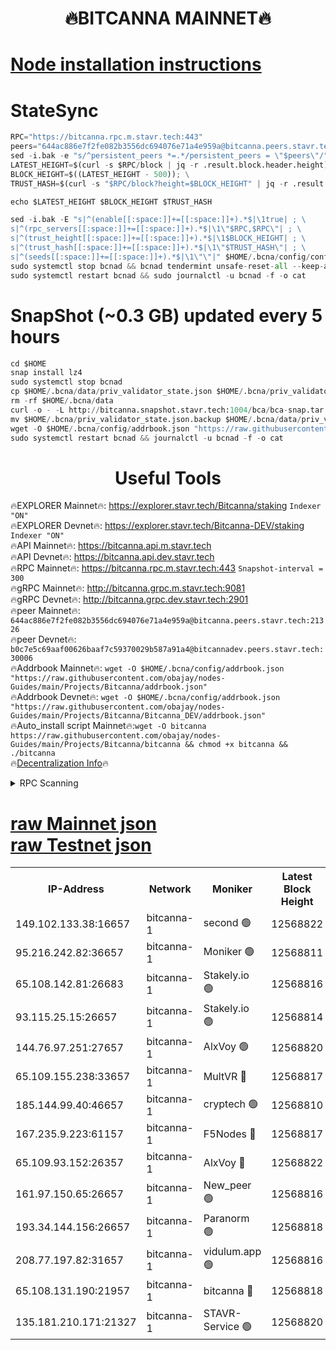 <h1 align="center"> 🔥BITCANNA MAINNET🔥</h1>


[Node installation instructions](https://github.com/obajay/nodes-Guides/tree/main/Projects/Bitcanna)
=

# StateSync
```python
RPC="https://bitcanna.rpc.m.stavr.tech:443"
peers="644ac886e7f2fe082b3556dc694076e71a4e959a@bitcanna.peers.stavr.tech:21326"
sed -i.bak -e "s/^persistent_peers *=.*/persistent_peers = \"$peers\"/" $HOME/.bcna/config/config.toml
LATEST_HEIGHT=$(curl -s $RPC/block | jq -r .result.block.header.height); \
BLOCK_HEIGHT=$((LATEST_HEIGHT - 500)); \
TRUST_HASH=$(curl -s "$RPC/block?height=$BLOCK_HEIGHT" | jq -r .result.block_id.hash)

echo $LATEST_HEIGHT $BLOCK_HEIGHT $TRUST_HASH

sed -i.bak -E "s|^(enable[[:space:]]+=[[:space:]]+).*$|\1true| ; \
s|^(rpc_servers[[:space:]]+=[[:space:]]+).*$|\1\"$RPC,$RPC\"| ; \
s|^(trust_height[[:space:]]+=[[:space:]]+).*$|\1$BLOCK_HEIGHT| ; \
s|^(trust_hash[[:space:]]+=[[:space:]]+).*$|\1\"$TRUST_HASH\"| ; \
s|^(seeds[[:space:]]+=[[:space:]]+).*$|\1\"\"|" $HOME/.bcna/config/config.toml
sudo systemctl stop bcnad && bcnad tendermint unsafe-reset-all --keep-addr-book
sudo systemctl restart bcnad && sudo journalctl -u bcnad -f -o cat
```
# SnapShot (~0.3 GB) updated every 5 hours
```python
cd $HOME
snap install lz4
sudo systemctl stop bcnad
cp $HOME/.bcna/data/priv_validator_state.json $HOME/.bcna/priv_validator_state.json.backup
rm -rf $HOME/.bcna/data
curl -o - -L http://bitcanna.snapshot.stavr.tech:1004/bca/bca-snap.tar.lz4 | lz4 -c -d - | tar -x -C $HOME/.bcna --strip-components 2
mv $HOME/.bcna/priv_validator_state.json.backup $HOME/.bcna/data/priv_validator_state.json
wget -O $HOME/.bcna/config/addrbook.json "https://raw.githubusercontent.com/obajay/nodes-Guides/main/Projects/Bitcanna/addrbook.json"
sudo systemctl restart bcnad && journalctl -u bcnad -f -o cat
```

 <h1 align="center"> Useful Tools</h1>

🔥EXPLORER Mainnet🔥:    https://explorer.stavr.tech/Bitcanna/staking          `Indexer "ON"` \
🔥EXPLORER Devnet🔥:     https://explorer.stavr.tech/Bitcanna-DEV/staking     `Indexer "ON"` \
🔥API Mainnet🔥:         https://bitcanna.api.m.stavr.tech \
🔥API Devnet🔥:          https://bitcanna.api.dev.stavr.tech \
🔥RPC Mainnet🔥:         https://bitcanna.rpc.m.stavr.tech:443         `Snapshot-interval = 300` \
🔥gRPC Mainnet🔥:        http://bitcanna.grpc.m.stavr.tech:9081 \
🔥gRPC Devnet🔥:         http://bitcanna.grpc.dev.stavr.tech:2901 \
🔥peer Mainnet🔥:        `644ac886e7f2fe082b3556dc694076e71a4e959a@bitcanna.peers.stavr.tech:21326` \
🔥peer Devnet🔥:         `b0c7e5c69aaf00626baaf7c59370029b587a91a4@bitcannadev.peers.stavr.tech:30006` \
🔥Addrbook Mainnet🔥:    ```wget -O $HOME/.bcna/config/addrbook.json "https://raw.githubusercontent.com/obajay/nodes-Guides/main/Projects/Bitcanna/addrbook.json"``` \
🔥Addrbook Devnet🔥:    ```wget -O $HOME/.bcna/config/addrbook.json "https://raw.githubusercontent.com/obajay/nodes-Guides/main/Projects/Bitcanna/Bitcanna_DEV/addrbook.json"``` \
🔥Auto_install script Mainnet🔥:```wget -O bitcanna https://raw.githubusercontent.com/obajay/nodes-Guides/main/Projects/Bitcanna/bitcanna && chmod +x bitcanna && ./bitcanna``` \
🔥[Decentralization Info](https://github.com/obajay/StateSync-snapshots/tree/main/Projects/Bitcanna/Decentralization)🔥


<details>
<summary>RPC Scanning</summary>

<h2 align="center"> We scan nodes in real time every 4 hours. And we provide the final result of RPC endpoints.
We cannot influence the operation of these nodes in any way. </h2>


```python
If Voting Power is higher than 0 --> then the Node is a validator of the network and may be subject to attack and be a potential threat to the chain.
```
```python
We marked such validators with a red symbol
```

</details>

[raw Mainnet json](https://rpc-check.bcam.stavr.tech/bcam/rpc-bcam-result.json) \
[raw Testnet json](https://github.com/obajay/StateSync-snapshots/tree/main/Projects/Bitcanna/Rpc-Check-Testnet)
=



<table><tr><th>IP-Address</th><th>Network</th><th>Moniker</th><th>Latest Block Height</th><th>Earliest Block Height</th><th>Catching Up</th><th>Tx Index</th><th>Voting Power</th><th>Scan Time</th></tr><tr><td>149.102.133.38:16657</td><td>bitcanna-1</td><td>second 🟢</td><td>12568822</td><td>1</td><td>False</td><td>on</td><td>0</td><td>2024-02-13T17:49:06.896397664UTC</td></tr><tr><td>95.216.242.82:36657</td><td>bitcanna-1</td><td>Moniker 🟢</td><td>12568811</td><td>5776907</td><td>False</td><td>on</td><td>0</td><td>2024-02-13T17:48:02.187411387UTC</td></tr><tr><td>65.108.142.81:26683</td><td>bitcanna-1</td><td>Stakely.io 🟢</td><td>12568816</td><td>6152001</td><td>False</td><td>on</td><td>0</td><td>2024-02-13T17:48:28.365119033UTC</td></tr><tr><td>93.115.25.15:26657</td><td>bitcanna-1</td><td>Stakely.io 🟢</td><td>12568814</td><td>6520001</td><td>False</td><td>on</td><td>0</td><td>2024-02-13T17:48:21.908134334UTC</td></tr><tr><td>144.76.97.251:27657</td><td>bitcanna-1</td><td>AlxVoy 🟢</td><td>12568820</td><td>8805201</td><td>False</td><td>on</td><td>0</td><td>2024-02-13T17:48:56.210483964UTC</td></tr><tr><td>65.109.155.238:33657</td><td>bitcanna-1</td><td>MultVR 🔴</td><td>12568817</td><td>9933415</td><td>False</td><td>on</td><td>352795</td><td>2024-02-13T17:48:36.114829095UTC</td></tr><tr><td>185.144.99.40:46657</td><td>bitcanna-1</td><td>cryptech 🟢</td><td>12568810</td><td>11528001</td><td>False</td><td>on</td><td>0</td><td>2024-02-13T17:47:57.695327958UTC</td></tr><tr><td>167.235.9.223:61157</td><td>bitcanna-1</td><td>F5Nodes 🔴</td><td>12568817</td><td>12084001</td><td>False</td><td>on</td><td>570</td><td>2024-02-13T17:48:38.427353245UTC</td></tr><tr><td>65.109.93.152:26357</td><td>bitcanna-1</td><td>AlxVoy 🔴</td><td>12568822</td><td>12109301</td><td>False</td><td>on</td><td>1391783</td><td>2024-02-13T17:49:07.528403265UTC</td></tr><tr><td>161.97.150.65:26657</td><td>bitcanna-1</td><td>New_peer 🟢</td><td>12568816</td><td>12254001</td><td>False</td><td>on</td><td>0</td><td>2024-02-13T17:48:28.682057079UTC</td></tr><tr><td>193.34.144.156:26657</td><td>bitcanna-1</td><td>Paranorm 🟢</td><td>12568818</td><td>12271301</td><td>False</td><td>on</td><td>0</td><td>2024-02-13T17:48:43.147887361UTC</td></tr><tr><td>208.77.197.82:31657</td><td>bitcanna-1</td><td>vidulum.app 🟢</td><td>12568816</td><td>12386934</td><td>False</td><td>on</td><td>0</td><td>2024-02-13T17:48:31.559594060UTC</td></tr><tr><td>65.108.131.190:21957</td><td>bitcanna-1</td><td>bitcanna 🔴</td><td>12568818</td><td>12468818</td><td>False</td><td>on</td><td>409664</td><td>2024-02-13T17:48:42.875942233UTC</td></tr><tr><td>135.181.210.171:21327</td><td>bitcanna-1</td><td>STAVR-Service 🟢</td><td>12568820</td><td>12566001</td><td>False</td><td>on</td><td>0</td><td>2024-02-13T17:48:55.853486689UTC</td></tr></table>
